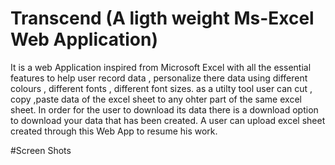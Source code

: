 # Transcend (A ligth weight Ms-Excel Web Application)

It is a web Application inspired from Microsoft Excel with all the 
essential features to help user record data , personalize there data
using different colours , different fonts , different font sizes.
as a utilty tool user can cut , copy ,paste data of the excel sheet to 
any ohter part of the same excel sheet.
In order for the user to download its data there is a download option
to download your data that has been created.
A user can upload excel sheet created through this Web App to resume his work.


#Screen Shots
